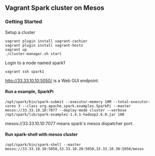 ## Vagrant Spark cluster on Mesos

### Getting Started

Setup a cluster

```
vagrant plugin install vagrant-cachier
vagrant plugin install vagrant-hosts
vagrant up
./cluster-manager.sh start
```

Login to a node named spark1

```
vagrant ssh spark1
```

http://33.33.10.10:5050/ is a Web GUI endpoint.

#### Run a example, SparkPi

```
/opt/spark/bin/spark-submit --executor-memory 10M --total-executor-cores 3 --class org.apache.spark.examples.SparkPi --master mesos://33.33.10.10:7077 --deploy-mode cluster --verbose /opt/spark/lib/spark-examples-1.4.1-hadoop2.6.0.jar 100
```

mesos://33.33.10.10:7077 means spark's mesos dispatcher port.

#### Run spark-shell with mesos cluster

```
/opt/spark/bin/spark-shell --master mesos://33.33.10.10:5050,33.33.10.20:5050,33.33.10.30:5050/mesos
```
